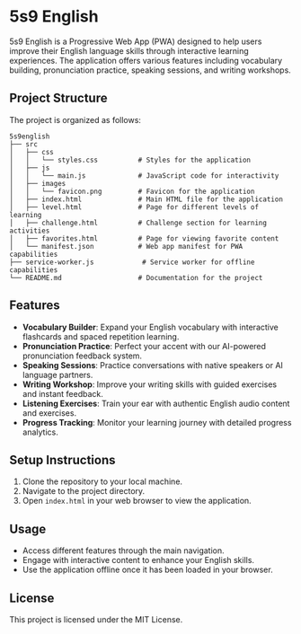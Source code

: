 # 5s9 English

5s9 English is a Progressive Web App (PWA) designed to help users improve their English language skills through interactive learning experiences. The application offers various features including vocabulary building, pronunciation practice, speaking sessions, and writing workshops.

## Project Structure

The project is organized as follows:

```
5s9english
├── src
│   ├── css
│   │   └── styles.css          # Styles for the application
│   ├── js
│   │   └── main.js             # JavaScript code for interactivity
│   ├── images
│   │   └── favicon.png         # Favicon for the application
│   ├── index.html              # Main HTML file for the application
│   ├── level.html              # Page for different levels of learning
│   ├── challenge.html          # Challenge section for learning activities
│   ├── favorites.html          # Page for viewing favorite content
│   └── manifest.json           # Web app manifest for PWA capabilities
├── service-worker.js            # Service worker for offline capabilities
└── README.md                   # Documentation for the project
```

## Features

- **Vocabulary Builder**: Expand your English vocabulary with interactive flashcards and spaced repetition learning.
- **Pronunciation Practice**: Perfect your accent with our AI-powered pronunciation feedback system.
- **Speaking Sessions**: Practice conversations with native speakers or AI language partners.
- **Writing Workshop**: Improve your writing skills with guided exercises and instant feedback.
- **Listening Exercises**: Train your ear with authentic English audio content and exercises.
- **Progress Tracking**: Monitor your learning journey with detailed progress analytics.

## Setup Instructions

1. Clone the repository to your local machine.
2. Navigate to the project directory.
3. Open `index.html` in your web browser to view the application.

## Usage

- Access different features through the main navigation.
- Engage with interactive content to enhance your English skills.
- Use the application offline once it has been loaded in your browser.

## License

This project is licensed under the MIT License.